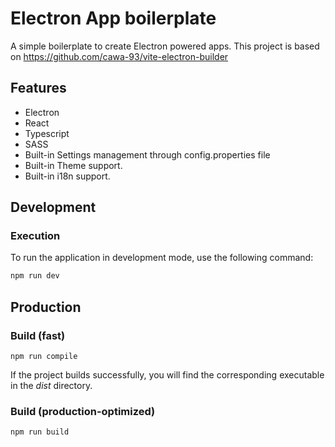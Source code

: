 # Electron App boilerplate
A simple boilerplate to create Electron powered apps. This project is based on https://github.com/cawa-93/vite-electron-builder

## Features
- Electron
- React
- Typescript
- SASS
- Built-in Settings management through config.properties file
- Built-in Theme support.
- Built-in i18n support.

## Development
### Execution
To run the application in development mode, use the following command:
```sh
npm run dev
```

## Production
### Build (fast)
```
npm run compile
```
If the project builds successfully, you will find the corresponding executable in the *dist* directory.

### Build (production-optimized)
```
npm run build
```

